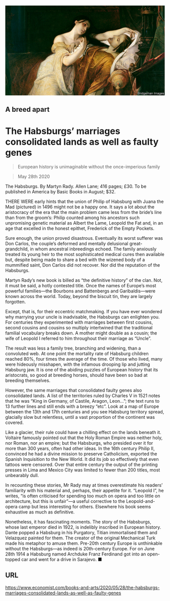 ![](./images/20200530_BKP010_0.jpg)

## A breed apart

# The Habsburgs’ marriages consolidated lands as well as faulty genes

> European history is unimaginable without the once-imperious family

> May 28th 2020

The Habsburgs. By Martyn Rady. Allen Lane; 416 pages; £30. To be published in America by Basic Books in August; $32.

THERE WERE early hints that the union of Philip of Habsburg with Juana the Mad (pictured) in 1496 might not be a happy one. It says a lot about the aristocracy of the era that the main problem came less from the bride’s line than from the groom’s: Philip counted among his ancestors such unpromising genetic material as Albert the Lame, Leopold the Fat and, in an age that excelled in the honest epithet, Frederick of the Empty Pockets.

Sure enough, the union proved disastrous. Eventually its worst sufferer was Don Carlos, the couple’s deformed and mentally delusional great-grandchild, in whom ancestral inbreedings echoed. The family anxiously treated its young heir to the most sophisticated medical cures then available but, despite being made to share a bed with the wizened body of a mummified saint, Don Carlos did not recover. Nor did the reputation of the Habsburgs.

Martyn Rady’s new book is billed as “the definitive history” of the clan. Not, it must be said, a hotly contested title. Once the names of Europe’s most powerful families—the Bourbons and Battenbergs and Garibaldis—were known across the world. Today, beyond the biscuit tin, they are largely forgotten.

Except, that is, for their eccentric matchmaking. If you have ever wondered why marrying your uncle is inadvisable, the Habsburgs can enlighten you. For centuries they experimented with marriages between first cousins, second cousins and cousins so multiply intertwined that the traditional familial vocabulary breaks down. A mother might double as a cousin; the wife of Leopold I referred to him throughout their marriage as “Uncle”.

The result was less a family tree, branching and widening, than a convoluted web. At one point the mortality rate of Habsburg children reached 80%, four times the average of the time. Of those who lived, many were hideously misshapen, with the infamous drooping lip and jutting Habsburg jaw. It is one of the abiding puzzles of European history that its aristocrats, so good at breeding horses, should have been so bad at breeding themselves.

However, the same marriages that consolidated faulty genes also consolidated lands. A list of the territories ruled by Charles V in 1521 notes that he was “King in Germany, of Castile, Aragon, Leon...”; the text runs to 13 further lines and still ends with a breezy “etc”. Look at a map of Europe between the 13th and 17th centuries and you see Habsburg territory spread, glacially slow but relentless, until a vast proportion of the continent was covered.

Like a glacier, their rule could have a chilling effect on the lands beneath it. Voltaire famously pointed out that the Holy Roman Empire was neither holy, nor Roman, nor an empire; but the Habsburgs, who presided over it for more than 300 years, often had other ideas. In the 16th century Philip II, convinced he had a divine mission to preserve Catholicism, exported the Spanish Inquisition to the New World. It did its job so effectively that even tattoos were censored. Over that entire century the output of the printing presses in Lima and Mexico City was limited to fewer than 200 titles, most unbearably dull.

In recounting these stories, Mr Rady may at times overestimate his readers’ familiarity with his material and, perhaps, their appetite for it. “Leopold I”, he writes, “is often criticised for spending too much on opera and too little on architecture, but this is unfair”—a useful corrective to the Leopold-and-opera camp but less interesting for others. Elsewhere his book seems exhaustive as much as definitive.

Nonetheless, it has fascinating moments. The story of the Habsburgs, whose last emperor died in 1922, is indelibly inscribed in European history. Dante popped a Habsburg in his Purgatory, Titian immortalised them and Velazquez painted for them. The creator of the original Mechanical Turk made his metaphor to amuse them. Pre-20th century Europe is unthinkable without the Habsburgs—as indeed is 20th-century Europe. For on June 28th 1914 a Habsburg named Archduke Franz Ferdinand got into an open-topped car and went for a drive in Sarajevo. ■

## URL

https://www.economist.com/books-and-arts/2020/05/28/the-habsburgs-marriages-consolidated-lands-as-well-as-faulty-genes
